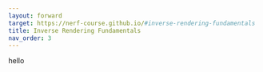 ```yaml
---
layout: forward
target: https://nerf-course.github.io/#inverse-rendering-fundamentals
title: Inverse Rendering Fundamentals
nav_order: 3
---
```

hello
